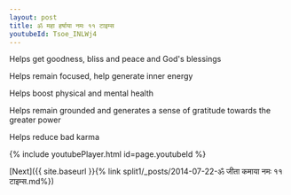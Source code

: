 ```yaml
---
layout: post
title: ॐ महा हर्षाया नमः ११ टाइम्स
youtubeId: Tsoe_INLWj4
---
```

 
 
Helps get goodness, bliss and peace and God's blessings
 
Helps remain focused, help generate inner energy 
 
Helps boost physical and mental health 
 
Helps remain grounded and generates a sense of gratitude towards the greater power 
 
Helps reduce bad karma
 
 
 
 


{% include youtubePlayer.html id=page.youtubeId %}
 
[Next]({{ site.baseurl }}{% link  split1/_posts/2014-07-22-ॐ जीता कमाया नमः ११ टाइम्स.md%})
 
